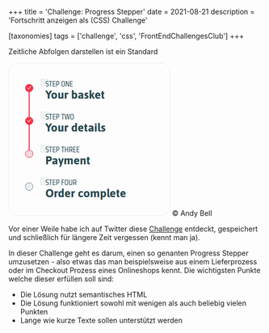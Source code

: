 +++
title = 'Challenge: Progress Stepper'
date = 2021-08-21
description = 'Fortschritt anzeigen als (CSS) Challenge'

[taxonomies]
tags = ['challenge', 'css', 'FrontEndChallengesClub']
+++

Zeitliche Abfolgen darstellen ist ein Standard
<!-- more -->

<div class="img-box">
    <img 
        src="/img/fecc-challenge-008.png" 
        alt="Challenge #008 (Front-End Challenges Club)" 
        loading="lazy"
        width="320"
        height="303"
    />
    <span>© Andy Bell</span>
</div>


Vor einer Weile habe ich auf Twitter diese <a class="text-link" href="https://mobile.twitter.com/piccalilli_/status/1316309289854799874">Challenge</a> entdeckt, gespeichert und schließlich für längere Zeit vergessen (kennt man ja).

In dieser Challenge geht es darum, einen so genanten Progress Stepper umzusetzen - also etwas das man beispielsweise aus
einem Lieferprozess oder im Checkout Prozess eines Onlineshops kennt. Die wichtigsten Punkte welche dieser erfüllen soll sind:
- Die Lösung nutzt semantisches HTML
- Die Lösung funktioniert sowohl mit wenigen als auch beliebig vielen Punkten
- Lange wie kurze Texte sollen unterstützt werden

